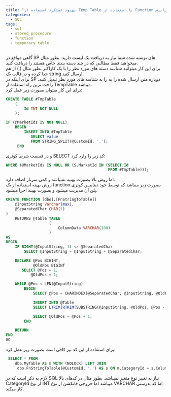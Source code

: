 ```yaml
---
title: "بهبود عملکرد استفاده از Temp Table با استفاده از Function در دیتابیس"
categories:
  - SQL
tags:
  - sql
  - stored_procedure
  - function
  - temporary_table
---
```


گاهی مواقع در SP های نوشته شده شما نیاز به دریافت یک لیست دارید. بطور مثال میخواهید فقط مطالبی که در چند دسته بندی خاص هستند را دریافت کنید.  
برای این کار میتوانید شناسه دسته های مورد نظر را با یک کاراکتر بطور مثال (,) از هم جدا کرده و در قالب یک string ارسال کنید.  
برای اینکه در SP دوباره متن ارسال شده را به را به شناسه های مورد نظر تبدیل کنید، راحت ترین راه استفاده از TempTable میباشد.  
برای این کار میتوان بصورت زیر عمل کرد:  


```sql
CREATE TABLE #TmpTable
	(
		Id INT NOT NULL
	);

IF (@MarketIds IS NOT NULL)
	BEGIN
		INSERT INTO #TmpTable
           SELECT value
           FROM STRING_SPLIT(@CustomId, ',');
     END
```

و در قسمت شرط کوئری SELECT کد زیر را وارد کرد:  

```sql
WHERE (@MarketIds IS NULL OR (S.MarketId IN (SELECT Id
                                             FROM #TmpTable)));
```

اما روش بالا بصورت بهنیه نمیباشد و کمی سربار اضافه دارد.  
روش بهینه استفاده از یک function بصورت زیر میباشد که توسط خود دیتابیس کوئری پلن آن مدیریت میشود و بصورت بهینه اجرا میشود.  

```sql
CREATE FUNCTION [dbo].[FnStringToTable](
    @InputString Varchar(max),
    @SeparatedChar CHAR(1)
)
    RETURNS @Table TABLE
                   (
                       ColumnData VARCHAR(100)
                   )
AS
BEGIN
    IF RIGHT(@InputString, 1) <> @SeparatedChar
        SELECT @InputString = @InputString + @SeparatedChar;

    DECLARE @Pos BIGINT,
            @OldPos BIGINT
       SELECT @Pos = 1,
           @OldPos = 1;

    WHILE @Pos < LEN(@InputString)
        BEGIN
            SELECT @Pos = CHARINDEX(@SeparatedChar, @InputString, @OldPos);

            INSERT INTO @Table
            SELECT LTRIM(RTRIM(SUBSTRING(@InputString, @OldPos, @Pos - @OldPos))) Col001;

            SELECT @OldPos = @Pos + 1;
        END

    RETURN
END
GO
```

برای استفاده از این کد نیز کافی است بصورت زیر عمل کرد:  


```sql
 SELECT * FROM
	dbo.MyTable AS m WITH (NOLOCK) LEFT JOIN
     dbo.FnStringToTable(@CustomId, ',') AS s ON m.CategoryId = s.ColumnData
```

لازم به ذکر است که در SQL نیاز به تغییر نوع متغیر نمیباشد. بطور مثال در کدهای بالا CategoryId از نوع INT میباشد اما خروجی فانکشن از نوع VARCHAR اما کد بدرستی کار میکند.
